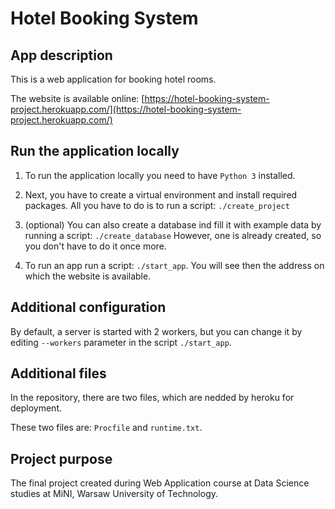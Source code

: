 # Hotel Booking System

## App description

This is a web application for booking hotel rooms. 

The website is available online: [https://hotel-booking-system-project.herokuapp.com/](https://hotel-booking-system-project.herokuapp.com/)

## Run the application locally

1. To run the application locally you need to have `Python 3` installed.

2. Next, you have to create a virtual environment and install required packages. All you have to do is to run a script: `./create_project`

3. (optional) You can also create a database ind fill it with example data by running a script:  `./create_database` However, one is already created, so you don't have to do it once more.

4. To run an app run a script: `./start_app`. You will see then the address on which the website is available.

## Additional configuration

By default, a server is started with 2 workers, but you can change it by editing `--workers` parameter in the script `./start_app`.

## Additional files

In the repository, there are two files, which are nedded by heroku for deployment. 

These two files are: `Procfile` and `runtime.txt`.

## Project purpose

The final project created during Web Application course at Data Science studies at MiNI, Warsaw University of Technology. 
